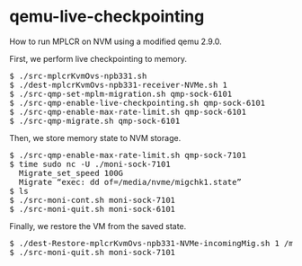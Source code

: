 # qemu-live-checkpointing
How to run MPLCR on NVM using a modified qemu 2.9.0. 
<p><p>
First, we perform live checkpointing to memory.
<pre>
$ ./src-mplcrKvmOvs-npb331.sh
$ ./dest-mplcrKvmOvs-npb331-receiver-NVMe.sh 1
$ ./src-qmp-set-mplm-migration.sh qmp-sock-6101
$ ./src-qmp-enable-live-checkpointing.sh qmp-sock-6101
$ ./src-qmp-enable-max-rate-limit.sh qmp-sock-6101
$ ./src-qmp-migrate.sh qmp-sock-6101
</pre>
Then, we store memory state to NVM storage. 
<pre>
$ ./src-qmp-enable-max-rate-limit.sh qmp-sock-7101
$ time sudo nc -U ./moni-sock-7101
  Migrate_set_speed 100G
  Migrate “exec: dd of=/media/nvme/migchk1.state”
$ ls
$ ./src-moni-cont.sh moni-sock-7101
$ ./src-moni-quit.sh moni-sock-6101
</pre>
Finally, we restore the VM from the saved state. 
<pre>
$ ./dest-Restore-mplcrKvmOvs-npb331-NVMe-incomingMig.sh 1 /media/nvme/kasidit/migchk1.state
$ ./src-moni-quit.sh moni-sock-7101
</pre>

